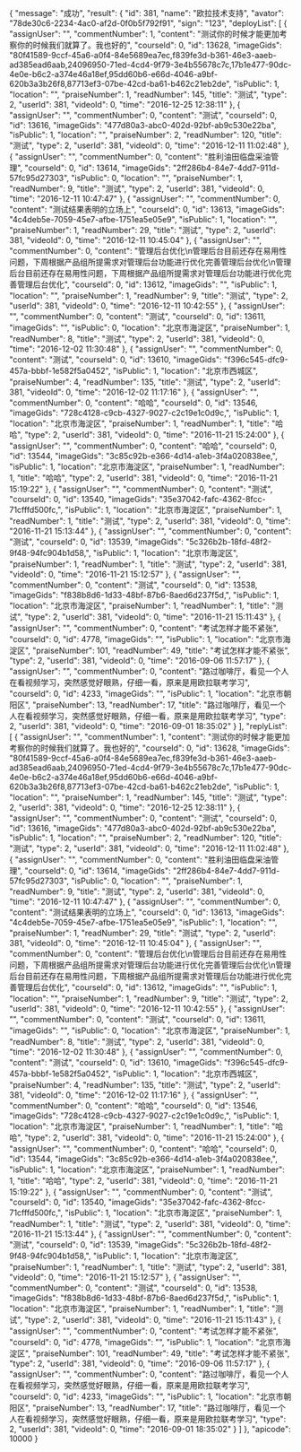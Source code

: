 {
    "message": "成功",
    "result": {
        "id": 381,
        "name": "欧拉技术支持",
        "avator": "78de30c6-2234-4ac0-af2d-0f0b5f792f91",
        "sign": "123",
        "deployList": [
            {
                "assignUser": "",
                "commentNumber": 1,
                "content": "测试你的时候才能更加考察你的时候我们就算了。我也好的",
                "courseId": 0,
                "id": 13628,
                "imageGids": "80f41589-9ccf-45a6-a0f4-84e5689ea7ec,f839fe3d-b361-46e3-aaeb-ad385ead6aab,24096950-71ed-4cd4-9f79-3e4b55678c7c,17b1e477-90dc-4e0e-b6c2-a374e46a18ef,95dd60b6-e66d-4046-a9bf-620b3a3b26f8,87713ef3-07be-42cd-ba61-b462c21eb2de",
                "isPublic": 1,
                "location": "",
                "praiseNumber": 1,
                "readNumber": 145,
                "title": "测试",
                "type": 2,
                "userId": 381,
                "videoId": 0,
                "time": "2016-12-25 12:38:11"
            },
            {
                "assignUser": "",
                "commentNumber": 0,
                "content": "测试",
                "courseId": 0,
                "id": 13616,
                "imageGids": "477d80a3-abc0-402d-92bf-ab9c530e22ba",
                "isPublic": 1,
                "location": "",
                "praiseNumber": 2,
                "readNumber": 120,
                "title": "测试",
                "type": 2,
                "userId": 381,
                "videoId": 0,
                "time": "2016-12-11 11:02:48"
            },
            {
                "assignUser": "",
                "commentNumber": 0,
                "content": "胜利油田临盘采油管理",
                "courseId": 0,
                "id": 13614,
                "imageGids": "2ff286b4-84e7-4dd7-911d-57fc95d27303",
                "isPublic": 0,
                "location": "",
                "praiseNumber": 1,
                "readNumber": 9,
                "title": "测试",
                "type": 2,
                "userId": 381,
                "videoId": 0,
                "time": "2016-12-11 10:47:47"
            },
            {
                "assignUser": "",
                "commentNumber": 0,
                "content": "测试结果表明的立场上",
                "courseId": 0,
                "id": 13613,
                "imageGids": "4c4deb5e-7059-45e7-afbe-1751ea5e05e9",
                "isPublic": 1,
                "location": "",
                "praiseNumber": 1,
                "readNumber": 29,
                "title": "测试",
                "type": 2,
                "userId": 381,
                "videoId": 0,
                "time": "2016-12-11 10:45:04"
            },
            {
                "assignUser": "",
                "commentNumber": 0,
                "content": "管理后台优化\n管理后台目前还存在易用性问题，下周根据产品组所提需求对管理后台功能进行优化完善管理后台优化\n管理后台目前还存在易用性问题，下周根据产品组所提需求对管理后台功能进行优化完善管理后台优化",
                "courseId": 0,
                "id": 13612,
                "imageGids": "",
                "isPublic": 1,
                "location": "",
                "praiseNumber": 1,
                "readNumber": 9,
                "title": "测试",
                "type": 2,
                "userId": 381,
                "videoId": 0,
                "time": "2016-12-11 10:42:55"
            },
            {
                "assignUser": "",
                "commentNumber": 0,
                "content": "测试",
                "courseId": 0,
                "id": 13611,
                "imageGids": "",
                "isPublic": 0,
                "location": "北京市海淀区",
                "praiseNumber": 1,
                "readNumber": 8,
                "title": "测试",
                "type": 2,
                "userId": 381,
                "videoId": 0,
                "time": "2016-12-02 11:30:48"
            },
            {
                "assignUser": "",
                "commentNumber": 0,
                "content": "测试",
                "courseId": 0,
                "id": 13610,
                "imageGids": "f396c545-dfc9-457a-bbbf-1e582f5a0452",
                "isPublic": 1,
                "location": "北京市西城区",
                "praiseNumber": 4,
                "readNumber": 135,
                "title": "测试",
                "type": 2,
                "userId": 381,
                "videoId": 0,
                "time": "2016-12-02 11:17:16"
            },
            {
                "assignUser": "",
                "commentNumber": 0,
                "content": "哈哈",
                "courseId": 0,
                "id": 13546,
                "imageGids": "728c4128-c9cb-4327-9027-c2c19e1c0d9c,",
                "isPublic": 1,
                "location": "北京市海淀区",
                "praiseNumber": 1,
                "readNumber": 1,
                "title": "哈哈",
                "type": 2,
                "userId": 381,
                "videoId": 0,
                "time": "2016-11-21 15:24:00"
            },
            {
                "assignUser": "",
                "commentNumber": 0,
                "content": "哈哈",
                "courseId": 0,
                "id": 13544,
                "imageGids": "3c85c92b-e366-4d14-a1eb-3f4a020838ee,",
                "isPublic": 1,
                "location": "北京市海淀区",
                "praiseNumber": 1,
                "readNumber": 1,
                "title": "哈哈",
                "type": 2,
                "userId": 381,
                "videoId": 0,
                "time": "2016-11-21 15:19:22"
            },
            {
                "assignUser": "",
                "commentNumber": 0,
                "content": "测试",
                "courseId": 0,
                "id": 13540,
                "imageGids": "35e37042-fafc-4362-8fcc-71cfffd500fc,",
                "isPublic": 1,
                "location": "北京市海淀区",
                "praiseNumber": 1,
                "readNumber": 1,
                "title": "测试",
                "type": 2,
                "userId": 381,
                "videoId": 0,
                "time": "2016-11-21 15:13:44"
            },
            {
                "assignUser": "",
                "commentNumber": 0,
                "content": "测试",
                "courseId": 0,
                "id": 13539,
                "imageGids": "5c326b2b-18fd-48f2-9f48-94fc904b1d58,",
                "isPublic": 1,
                "location": "北京市海淀区",
                "praiseNumber": 1,
                "readNumber": 1,
                "title": "测试",
                "type": 2,
                "userId": 381,
                "videoId": 0,
                "time": "2016-11-21 15:12:57"
            },
            {
                "assignUser": "",
                "commentNumber": 0,
                "content": "测试",
                "courseId": 0,
                "id": 13538,
                "imageGids": "f838b8d6-1d33-48bf-87b6-8aed6d237f5d,",
                "isPublic": 1,
                "location": "北京市海淀区",
                "praiseNumber": 1,
                "readNumber": 1,
                "title": "测试",
                "type": 2,
                "userId": 381,
                "videoId": 0,
                "time": "2016-11-21 15:11:43"
            },
            {
                "assignUser": "",
                "commentNumber": 0,
                "content": "考试怎样才能不紧张",
                "courseId": 0,
                "id": 4778,
                "imageGids": "",
                "isPublic": 1,
                "location": "北京市海淀区",
                "praiseNumber": 101,
                "readNumber": 49,
                "title": "考试怎样才能不紧张",
                "type": 2,
                "userId": 381,
                "videoId": 0,
                "time": "2016-09-06 11:57:17"
            },
            {
                "assignUser": "",
                "commentNumber": 0,
                "content": "路过咖啡厅，看见一个人在看视频学习，突然感觉好眼熟，仔细一看，原来是用欧拉联考学习",
                "courseId": 0,
                "id": 4233,
                "imageGids": "",
                "isPublic": 1,
                "location": "北京市朝阳区",
                "praiseNumber": 13,
                "readNumber": 17,
                "title": "路过咖啡厅，看见一个人在看视频学习，突然感觉好眼熟，仔细一看，原来是用欧拉联考学习",
                "type": 2,
                "userId": 381,
                "videoId": 0,
                "time": "2016-09-01 18:35:02"
            }
        ],
        "replyList": [
            {
                "assignUser": "",
                "commentNumber": 1,
                "content": "测试你的时候才能更加考察你的时候我们就算了。我也好的",
                "courseId": 0,
                "id": 13628,
                "imageGids": "80f41589-9ccf-45a6-a0f4-84e5689ea7ec,f839fe3d-b361-46e3-aaeb-ad385ead6aab,24096950-71ed-4cd4-9f79-3e4b55678c7c,17b1e477-90dc-4e0e-b6c2-a374e46a18ef,95dd60b6-e66d-4046-a9bf-620b3a3b26f8,87713ef3-07be-42cd-ba61-b462c21eb2de",
                "isPublic": 1,
                "location": "",
                "praiseNumber": 1,
                "readNumber": 145,
                "title": "测试",
                "type": 2,
                "userId": 381,
                "videoId": 0,
                "time": "2016-12-25 12:38:11"
            },
            {
                "assignUser": "",
                "commentNumber": 0,
                "content": "测试",
                "courseId": 0,
                "id": 13616,
                "imageGids": "477d80a3-abc0-402d-92bf-ab9c530e22ba",
                "isPublic": 1,
                "location": "",
                "praiseNumber": 2,
                "readNumber": 120,
                "title": "测试",
                "type": 2,
                "userId": 381,
                "videoId": 0,
                "time": "2016-12-11 11:02:48"
            },
            {
                "assignUser": "",
                "commentNumber": 0,
                "content": "胜利油田临盘采油管理",
                "courseId": 0,
                "id": 13614,
                "imageGids": "2ff286b4-84e7-4dd7-911d-57fc95d27303",
                "isPublic": 0,
                "location": "",
                "praiseNumber": 1,
                "readNumber": 9,
                "title": "测试",
                "type": 2,
                "userId": 381,
                "videoId": 0,
                "time": "2016-12-11 10:47:47"
            },
            {
                "assignUser": "",
                "commentNumber": 0,
                "content": "测试结果表明的立场上",
                "courseId": 0,
                "id": 13613,
                "imageGids": "4c4deb5e-7059-45e7-afbe-1751ea5e05e9",
                "isPublic": 1,
                "location": "",
                "praiseNumber": 1,
                "readNumber": 29,
                "title": "测试",
                "type": 2,
                "userId": 381,
                "videoId": 0,
                "time": "2016-12-11 10:45:04"
            },
            {
                "assignUser": "",
                "commentNumber": 0,
                "content": "管理后台优化\n管理后台目前还存在易用性问题，下周根据产品组所提需求对管理后台功能进行优化完善管理后台优化\n管理后台目前还存在易用性问题，下周根据产品组所提需求对管理后台功能进行优化完善管理后台优化",
                "courseId": 0,
                "id": 13612,
                "imageGids": "",
                "isPublic": 1,
                "location": "",
                "praiseNumber": 1,
                "readNumber": 9,
                "title": "测试",
                "type": 2,
                "userId": 381,
                "videoId": 0,
                "time": "2016-12-11 10:42:55"
            },
            {
                "assignUser": "",
                "commentNumber": 0,
                "content": "测试",
                "courseId": 0,
                "id": 13611,
                "imageGids": "",
                "isPublic": 0,
                "location": "北京市海淀区",
                "praiseNumber": 1,
                "readNumber": 8,
                "title": "测试",
                "type": 2,
                "userId": 381,
                "videoId": 0,
                "time": "2016-12-02 11:30:48"
            },
            {
                "assignUser": "",
                "commentNumber": 0,
                "content": "测试",
                "courseId": 0,
                "id": 13610,
                "imageGids": "f396c545-dfc9-457a-bbbf-1e582f5a0452",
                "isPublic": 1,
                "location": "北京市西城区",
                "praiseNumber": 4,
                "readNumber": 135,
                "title": "测试",
                "type": 2,
                "userId": 381,
                "videoId": 0,
                "time": "2016-12-02 11:17:16"
            },
            {
                "assignUser": "",
                "commentNumber": 0,
                "content": "哈哈",
                "courseId": 0,
                "id": 13546,
                "imageGids": "728c4128-c9cb-4327-9027-c2c19e1c0d9c,",
                "isPublic": 1,
                "location": "北京市海淀区",
                "praiseNumber": 1,
                "readNumber": 1,
                "title": "哈哈",
                "type": 2,
                "userId": 381,
                "videoId": 0,
                "time": "2016-11-21 15:24:00"
            },
            {
                "assignUser": "",
                "commentNumber": 0,
                "content": "哈哈",
                "courseId": 0,
                "id": 13544,
                "imageGids": "3c85c92b-e366-4d14-a1eb-3f4a020838ee,",
                "isPublic": 1,
                "location": "北京市海淀区",
                "praiseNumber": 1,
                "readNumber": 1,
                "title": "哈哈",
                "type": 2,
                "userId": 381,
                "videoId": 0,
                "time": "2016-11-21 15:19:22"
            },
            {
                "assignUser": "",
                "commentNumber": 0,
                "content": "测试",
                "courseId": 0,
                "id": 13540,
                "imageGids": "35e37042-fafc-4362-8fcc-71cfffd500fc,",
                "isPublic": 1,
                "location": "北京市海淀区",
                "praiseNumber": 1,
                "readNumber": 1,
                "title": "测试",
                "type": 2,
                "userId": 381,
                "videoId": 0,
                "time": "2016-11-21 15:13:44"
            },
            {
                "assignUser": "",
                "commentNumber": 0,
                "content": "测试",
                "courseId": 0,
                "id": 13539,
                "imageGids": "5c326b2b-18fd-48f2-9f48-94fc904b1d58,",
                "isPublic": 1,
                "location": "北京市海淀区",
                "praiseNumber": 1,
                "readNumber": 1,
                "title": "测试",
                "type": 2,
                "userId": 381,
                "videoId": 0,
                "time": "2016-11-21 15:12:57"
            },
            {
                "assignUser": "",
                "commentNumber": 0,
                "content": "测试",
                "courseId": 0,
                "id": 13538,
                "imageGids": "f838b8d6-1d33-48bf-87b6-8aed6d237f5d,",
                "isPublic": 1,
                "location": "北京市海淀区",
                "praiseNumber": 1,
                "readNumber": 1,
                "title": "测试",
                "type": 2,
                "userId": 381,
                "videoId": 0,
                "time": "2016-11-21 15:11:43"
            },
            {
                "assignUser": "",
                "commentNumber": 0,
                "content": "考试怎样才能不紧张",
                "courseId": 0,
                "id": 4778,
                "imageGids": "",
                "isPublic": 1,
                "location": "北京市海淀区",
                "praiseNumber": 101,
                "readNumber": 49,
                "title": "考试怎样才能不紧张",
                "type": 2,
                "userId": 381,
                "videoId": 0,
                "time": "2016-09-06 11:57:17"
            },
            {
                "assignUser": "",
                "commentNumber": 0,
                "content": "路过咖啡厅，看见一个人在看视频学习，突然感觉好眼熟，仔细一看，原来是用欧拉联考学习",
                "courseId": 0,
                "id": 4233,
                "imageGids": "",
                "isPublic": 1,
                "location": "北京市朝阳区",
                "praiseNumber": 13,
                "readNumber": 17,
                "title": "路过咖啡厅，看见一个人在看视频学习，突然感觉好眼熟，仔细一看，原来是用欧拉联考学习",
                "type": 2,
                "userId": 381,
                "videoId": 0,
                "time": "2016-09-01 18:35:02"
            }
        ]
    },
    "apicode": 10000
}
